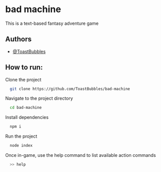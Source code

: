 # bad machine

This is a text-based fantasy adventure game

## Authors

- [@ToastBubbles](https://www.github.com/ToastBubbles)

## How to run:

Clone the project

```bash
  git clone https://github.com/ToastBubbles/bad-machine
```

Navigate to the project directory

```bash
  cd bad-machine
```

Install dependencies

```bash
  npm i
```

Run the project

```bash
  node index
```

Once in-game, use the help command to list available action commands

```bash
  >> help
```
